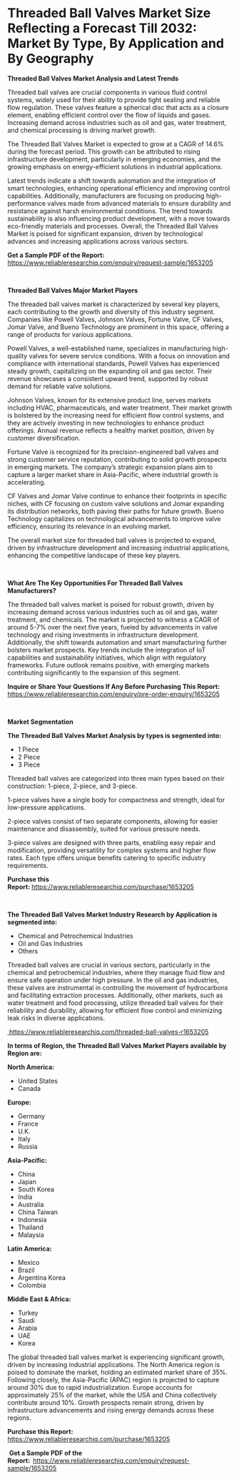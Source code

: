 <p><h1>Threaded Ball Valves Market Size Reflecting a Forecast Till 2032: Market By Type, By Application and By Geography</h1></p><p><strong>Threaded Ball Valves Market Analysis and Latest Trends</strong></p>
<p><p>Threaded ball valves are crucial components in various fluid control systems, widely used for their ability to provide tight sealing and reliable flow regulation. These valves feature a spherical disc that acts as a closure element, enabling efficient control over the flow of liquids and gases. Increasing demand across industries such as oil and gas, water treatment, and chemical processing is driving market growth.</p><p>The Threaded Ball Valves Market is expected to grow at a CAGR of 14.6% during the forecast period. This growth can be attributed to rising infrastructure development, particularly in emerging economies, and the growing emphasis on energy-efficient solutions in industrial applications. </p><p>Latest trends indicate a shift towards automation and the integration of smart technologies, enhancing operational efficiency and improving control capabilities. Additionally, manufacturers are focusing on producing high-performance valves made from advanced materials to ensure durability and resistance against harsh environmental conditions. The trend towards sustainability is also influencing product development, with a move towards eco-friendly materials and processes. Overall, the Threaded Ball Valves Market is poised for significant expansion, driven by technological advances and increasing applications across various sectors.</p></p>
<p><strong>Get a Sample PDF of the Report:&nbsp;</strong> <a href="https://www.reliableresearchiq.com/enquiry/request-sample/1653205?utm_campaign=2941&utm_medium=2&utm_source=Github&utm_content=ia&utm_term=16042025&utm_id=threaded-ball-valves">https://www.reliableresearchiq.com/enquiry/request-sample/1653205</a></p>
<p>&nbsp;</p>
<p><strong>Threaded Ball Valves Major Market Players</strong></p>
<p><p>The threaded ball valves market is characterized by several key players, each contributing to the growth and diversity of this industry segment. Companies like Powell Valves, Johnson Valves, Fortune Valve, CF Valves, Jomar Valve, and Bueno Technology are prominent in this space, offering a range of products for various applications.</p><p>Powell Valves, a well-established name, specializes in manufacturing high-quality valves for severe service conditions. With a focus on innovation and compliance with international standards, Powell Valves has experienced steady growth, capitalizing on the expanding oil and gas sector. Their revenue showcases a consistent upward trend, supported by robust demand for reliable valve solutions. </p><p>Johnson Valves, known for its extensive product line, serves markets including HVAC, pharmaceuticals, and water treatment. Their market growth is bolstered by the increasing need for efficient flow control systems, and they are actively investing in new technologies to enhance product offerings. Annual revenue reflects a healthy market position, driven by customer diversification. </p><p>Fortune Valve is recognized for its precision-engineered ball valves and strong customer service reputation, contributing to solid growth prospects in emerging markets. The company’s strategic expansion plans aim to capture a larger market share in Asia-Pacific, where industrial growth is accelerating. </p><p>CF Valves and Jomar Valve continue to enhance their footprints in specific niches, with CF focusing on custom valve solutions and Jomar expanding its distribution networks, both paving their paths for future growth. Bueno Technology capitalizes on technological advancements to improve valve efficiency, ensuring its relevance in an evolving market.</p><p>The overall market size for threaded ball valves is projected to expand, driven by infrastructure development and increasing industrial applications, enhancing the competitive landscape of these key players.</p></p>
<p>&nbsp;</p>
<p><strong>What Are The Key Opportunities For Threaded Ball Valves Manufacturers?</strong></p>
<p><p>The threaded ball valves market is poised for robust growth, driven by increasing demand across various industries such as oil and gas, water treatment, and chemicals. The market is projected to witness a CAGR of around 5-7% over the next five years, fueled by advancements in valve technology and rising investments in infrastructure development. Additionally, the shift towards automation and smart manufacturing further bolsters market prospects. Key trends include the integration of IoT capabilities and sustainability initiatives, which align with regulatory frameworks. Future outlook remains positive, with emerging markets contributing significantly to the expansion of this segment.</p></p>
<p><strong>Inquire or Share Your Questions If Any Before Purchasing This Report:</strong> <a href="https://www.reliableresearchiq.com/enquiry/pre-order-enquiry/1653205?utm_campaign=2941&utm_medium=2&utm_source=Github&utm_content=ia&utm_term=16042025&utm_id=threaded-ball-valves">https://www.reliableresearchiq.com/enquiry/pre-order-enquiry/1653205</a></p>
<p>&nbsp;</p>
<p><strong>Market Segmentation</strong></p>
<p><strong>The Threaded Ball Valves Market Analysis by types is segmented into:</strong></p>
<p><ul><li>1 Piece</li><li>2 Piece</li><li>3 Piece</li></ul></p>
<p><p>Threaded ball valves are categorized into three main types based on their construction: 1-piece, 2-piece, and 3-piece. </p><p>1-piece valves have a single body for compactness and strength, ideal for low-pressure applications. </p><p>2-piece valves consist of two separate components, allowing for easier maintenance and disassembly, suited for various pressure needs. </p><p>3-piece valves are designed with three parts, enabling easy repair and modification, providing versatility for complex systems and higher flow rates. Each type offers unique benefits catering to specific industry requirements.</p></p>
<p><strong>Purchase this Report:&nbsp;</strong><a href="https://www.reliableresearchiq.com/purchase/1653205?utm_campaign=2941&utm_medium=2&utm_source=Github&utm_content=ia&utm_term=16042025&utm_id=threaded-ball-valves">https://www.reliableresearchiq.com/purchase/1653205</a></p>
<p>&nbsp;</p>
<p><strong>The Threaded Ball Valves Market Industry Research by Application is segmented into:</strong></p>
<p><ul><li>Chemical and Petrochemical Industries</li><li>Oil and Gas Industries</li><li>Others</li></ul></p>
<p><p>Threaded ball valves are crucial in various sectors, particularly in the chemical and petrochemical industries, where they manage fluid flow and ensure safe operation under high pressure. In the oil and gas industries, these valves are instrumental in controlling the movement of hydrocarbons and facilitating extraction processes. Additionally, other markets, such as water treatment and food processing, utilize threaded ball valves for their reliability and durability, allowing for efficient flow control and minimizing leak risks in diverse applications.</p></p>
<p><a href="https://www.reliableresearchiq.com/threaded-ball-valves-r1653205?utm_campaign=2941&utm_medium=2&utm_source=Github&utm_content=ia&utm_term=16042025&utm_id=threaded-ball-valves">&nbsp;https://www.reliableresearchiq.com/threaded-ball-valves-r1653205</a></p>
<p><strong>In terms of Region, the Threaded Ball Valves Market Players available by Region are:</strong></p>
<p>
    <p> <strong> North America: </strong>
        <ul>
            <li>United States</li>
            <li>Canada</li>
        </ul>
        </p> 
    <p> <strong> Europe: </strong>
        <ul>
            <li>Germany</li>
            <li>France</li>
            <li>U.K.</li>
            <li>Italy</li>
            <li>Russia</li>
        </ul>
        </p> 
    <p> <strong> Asia-Pacific: </strong>
        <ul>
            <li>China</li>
            <li>Japan</li>
            <li>South Korea</li>
            <li>India</li>
            <li>Australia</li>
            <li>China Taiwan</li>
            <li>Indonesia</li>
            <li>Thailand</li>
            <li>Malaysia</li>
        </ul>
        </p> 
    <p> <strong> Latin America: </strong>
        <ul>
            <li>Mexico</li>
            <li>Brazil</li>
            <li>Argentina Korea</li>
            <li>Colombia</li>
        </ul>
        </p> 
    <p> <strong> Middle East & Africa: </strong>
        <ul>
            <li>Turkey</li>
            <li>Saudi</li>
            <li>Arabia</li>
            <li>UAE</li>
            <li>Korea</li>
        </ul>
    </p>
    </p>
<p><p>The global threaded ball valves market is experiencing significant growth, driven by increasing industrial applications. The North America region is poised to dominate the market, holding an estimated market share of 35%. Following closely, the Asia-Pacific (APAC) region is projected to capture around 30% due to rapid industrialization. Europe accounts for approximately 25% of the market, while the USA and China collectively contribute around 10%. Growth prospects remain strong, driven by infrastructure advancements and rising energy demands across these regions.</p></p>
<p><strong>Purchase this Report: </strong><a href="https://www.reliableresearchiq.com/purchase/1653205?utm_campaign=2941&utm_medium=2&utm_source=Github&utm_content=ia&utm_term=16042025&utm_id=threaded-ball-valves">https://www.reliableresearchiq.com/purchase/1653205</a></p>
<p>&nbsp;<strong>Get a Sample PDF of the Report:&nbsp;&nbsp;</strong><a href="https://www.reliableresearchiq.com/enquiry/request-sample/1653205?utm_campaign=2941&utm_medium=2&utm_source=Github&utm_content=ia&utm_term=16042025&utm_id=threaded-ball-valves">https://www.reliableresearchiq.com/enquiry/request-sample/1653205</a></p>
<p><strong></strong></p>
<p><p></p><p></p><p></p></p>